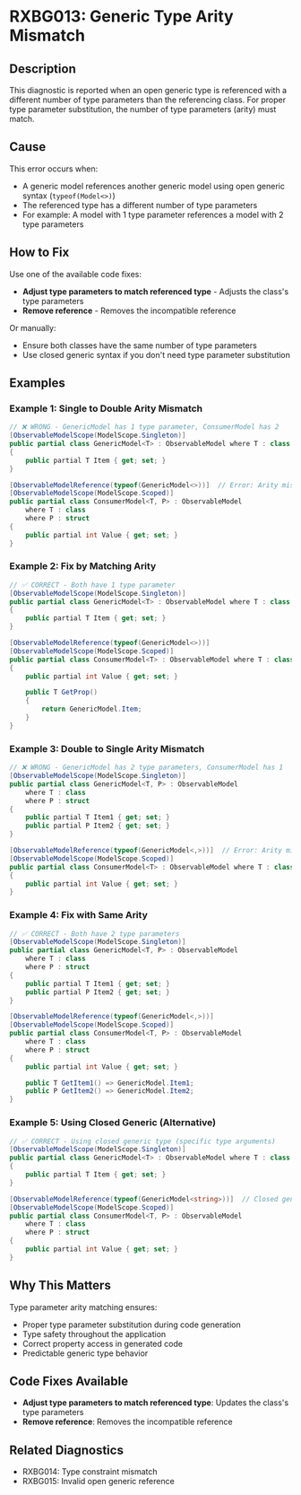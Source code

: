 # RXBG013: Generic Type Arity Mismatch

## Description

This diagnostic is reported when an open generic type is referenced with a different number of type parameters than the referencing class. For proper type parameter substitution, the number of type parameters (arity) must match.

## Cause

This error occurs when:
- A generic model references another generic model using open generic syntax (`typeof(Model<>)`)
- The referenced type has a different number of type parameters
- For example: A model with 1 type parameter references a model with 2 type parameters

## How to Fix

Use one of the available code fixes:
- **Adjust type parameters to match referenced type** - Adjusts the class's type parameters
- **Remove reference** - Removes the incompatible reference

Or manually:
- Ensure both classes have the same number of type parameters
- Use closed generic syntax if you don't need type parameter substitution

## Examples

### Example 1: Single to Double Arity Mismatch

```csharp
// ❌ WRONG - GenericModel has 1 type parameter, ConsumerModel has 2
[ObservableModelScope(ModelScope.Singleton)]
public partial class GenericModel<T> : ObservableModel where T : class
{
    public partial T Item { get; set; }
}

[ObservableModelReference(typeof(GenericModel<>))]  // Error: Arity mismatch
[ObservableModelScope(ModelScope.Scoped)]
public partial class ConsumerModel<T, P> : ObservableModel
    where T : class
    where P : struct
{
    public partial int Value { get; set; }
}
```

### Example 2: Fix by Matching Arity

```csharp
// ✅ CORRECT - Both have 1 type parameter
[ObservableModelScope(ModelScope.Singleton)]
public partial class GenericModel<T> : ObservableModel where T : class
{
    public partial T Item { get; set; }
}

[ObservableModelReference(typeof(GenericModel<>))]
[ObservableModelScope(ModelScope.Scoped)]
public partial class ConsumerModel<T> : ObservableModel where T : class
{
    public partial int Value { get; set; }

    public T GetProp()
    {
        return GenericModel.Item;
    }
}
```

### Example 3: Double to Single Arity Mismatch

```csharp
// ❌ WRONG - GenericModel has 2 type parameters, ConsumerModel has 1
[ObservableModelScope(ModelScope.Singleton)]
public partial class GenericModel<T, P> : ObservableModel
    where T : class
    where P : struct
{
    public partial T Item1 { get; set; }
    public partial P Item2 { get; set; }
}

[ObservableModelReference(typeof(GenericModel<,>))]  // Error: Arity mismatch
[ObservableModelScope(ModelScope.Scoped)]
public partial class ConsumerModel<T> : ObservableModel where T : class
{
    public partial int Value { get; set; }
}
```

### Example 4: Fix with Same Arity

```csharp
// ✅ CORRECT - Both have 2 type parameters
[ObservableModelScope(ModelScope.Singleton)]
public partial class GenericModel<T, P> : ObservableModel
    where T : class
    where P : struct
{
    public partial T Item1 { get; set; }
    public partial P Item2 { get; set; }
}

[ObservableModelReference(typeof(GenericModel<,>))]
[ObservableModelScope(ModelScope.Scoped)]
public partial class ConsumerModel<T, P> : ObservableModel
    where T : class
    where P : struct
{
    public partial int Value { get; set; }

    public T GetItem1() => GenericModel.Item1;
    public P GetItem2() => GenericModel.Item2;
}
```

### Example 5: Using Closed Generic (Alternative)

```csharp
// ✅ CORRECT - Using closed generic type (specific type arguments)
[ObservableModelScope(ModelScope.Singleton)]
public partial class GenericModel<T> : ObservableModel where T : class
{
    public partial T Item { get; set; }
}

[ObservableModelReference(typeof(GenericModel<string>))]  // Closed generic
[ObservableModelScope(ModelScope.Scoped)]
public partial class ConsumerModel<T, P> : ObservableModel
    where T : class
    where P : struct
{
    public partial int Value { get; set; }
}
```

## Why This Matters

Type parameter arity matching ensures:
- Proper type parameter substitution during code generation
- Type safety throughout the application
- Correct property access in generated code
- Predictable generic type behavior

## Code Fixes Available

- **Adjust type parameters to match referenced type**: Updates the class's type parameters
- **Remove reference**: Removes the incompatible reference

## Related Diagnostics

- RXBG014: Type constraint mismatch
- RXBG015: Invalid open generic reference
